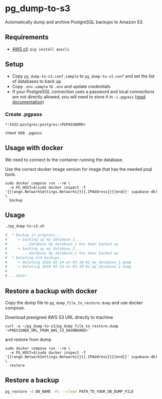 # pg_dump-to-s3

Automatically dump and archive PostgreSQL backups to Amazon S3.

## Requirements

- [AWS cli](https://aws.amazon.com/cli): ```pip install awscli```


## Setup

- Copy `pg_dump-to-s3.conf.sample` to `pg_dump-to-s3.conf` and set the list of databases to back up
- Copy `.env.sample` to `.env` and update credentials
- If your PostgreSQL connection uses a password and local connections are not directly allowed, you will need to store it in `~/.pgpass` ([read documentation](https://www.postgresql.org/docs/current/static/libpq-pgpass.html))

### Create .pgpass

```
*:5432:postgres:postgres:<PGPASSWORD>
```

```
chmod 600 .pgpass
```

## Usage with docker

We need to connect to the container running the database.

Use the correct docker image version for image that has the needed psql tools.

```
sudo docker compose run --rm \
  -e PG_HOST=$(sudo docker inspect -f '{{range.NetworkSettings.Networks}}{{.IPAddress}}{{end}}' supabase-db) \
  backup
```

## Usage

```bash
./pg_dump-to-s3.sh

#  * Backup in progress.,.
#    -> backing up my_database_1...
#       ...database my_database_1 has been backed up
#    -> backing up my_database_2...
#       ...database my_database_2 has been backed up
#  * Deleting old backups...
#    -> Deleting 2018-05-24-at-03-10-01_my_database_1.dump
#    -> Deleting 2018-05-24-at-03-10-01_my_database_2.dump
#
# ...done!
```

## Restore a backup with docker

Copy the dump file to `pg_dump_file_to_restore.dump` and use docker compose.

Download presigned AWS S3 URL directly to machine

```
curl -o ~/pg_dump-to-s3/pg_dump_file_to_restore.dump '<PRESIGNED_URL_FROM_AWS_S3_DASHBOARD>'
```

and restore from dump

```
sudo docker compose run --rm \
  -e PG_HOST=$(sudo docker inspect -f '{{range.NetworkSettings.Networks}}{{.IPAddress}}{{end}}' supabase-db) \
  restore
```

## Restore a backup

```bash
pg_restore -d DB_NAME -Fc --clean PATH_TO_YOUR_DB_DUMP_FILE
```
